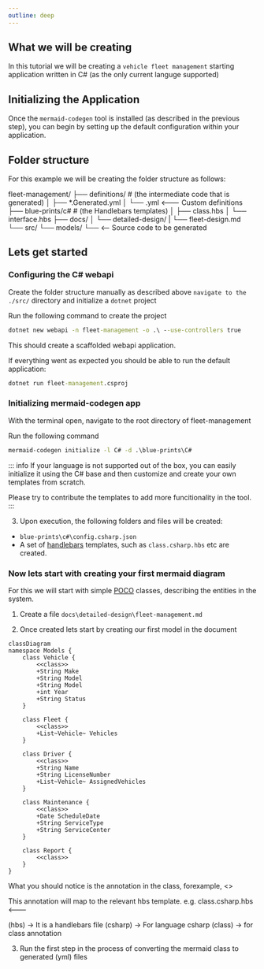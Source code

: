 ```yaml
---
outline: deep
---
```


## What we will be creating

In this tutorial we will be creating a `vehicle fleet management` starting application written in C# (as the only current languge supported)

## Initializing the Application

Once the `mermaid-codegen` tool is installed (as described in the previous step), you can begin by setting up the default configuration within your application. 

## Folder structure

For this example we will be creating the folder structure as follows:

fleet-management/
├── definitions/           # (the intermediate code that is generated)
│   ├── *.Generated.yml
│   └── .yml <--- Custom definitions
├── blue-prints/c#      # (the Handlebars templates)
│   ├── class.hbs
│   └── interface.hbs
├── docs/
│   └── detailed-design/
|       └── fleet-design.md
└── src/
    └── models/
        └── <-- Source code to be generated

## Lets get started

### Configuring the C# webapi
Create the folder structure manually as described above `navigate to the ./src/` directory and initialize a `dotnet` project

Run the following command to create the project

```cmd
dotnet new webapi -n fleet-management -o .\ --use-controllers true
```
This should create a scaffolded webapi application. 

If everything went as expected you should be able to run the default application:

```cmd
dotnet run fleet-management.csproj
```

### Initializing mermaid-codegen app

With the terminal open, navigate to the root directory of fleet-management

Run the following command

```cmd
mermaid-codegen initialize -l C# -d .\blue-prints\C#
```

::: info
If your language is not supported out of the box, you can easily initialize it using the C# base and then customize and create your own templates from scratch.

Please try to contribute the templates to add more funcitionality in the tool.
:::


3. Upon execution, the following folders and files will be created:

- `blue-prints\c#\config.csharp.json`
- A set of [handlebars](https://handlebarsjs.com/) templates, such as `class.csharp.hbs` etc are created.

### Now lets start with creating your first mermaid diagram

For this we will start with simple [POCO](https://en.wikipedia.org/wiki/Plain_old_CLR_object) classes, describing the entities in the system.

1. Create a file `docs\detailed-design\fleet-management.md`

2. Once created lets start by creating our first model in the document

```mermaid
classDiagram
namespace Models {
    class Vehicle {
        <<class>>
        +String Make
        +String Model
        +String Model
        +int Year
        +String Status
    }

    class Fleet {
        <<class>>
        +List~Vehicle~ Vehicles
    }

    class Driver {
        <<class>>
        +String Name
        +String LicenseNumber
        +List~Vehicle~ AssignedVehicles
    }

    class Maintenance {
        <<class>>
        +Date ScheduleDate
        +String ServiceType
        +String ServiceCenter
    }

    class Report {
        <<class>>
    }
}
```
What you should notice is the annotation in the class, forexample, <<class>>

This annotation will map to the relevant hbs template. e.g. 
class.csharp.hbs <--- 

(hbs) -> It is a handlebars file 
(csharp) -> For language csharp
(class) -> for class annotation

3. Run the first step in the process of converting the mermaid class to generated (yml) files

```cmd
